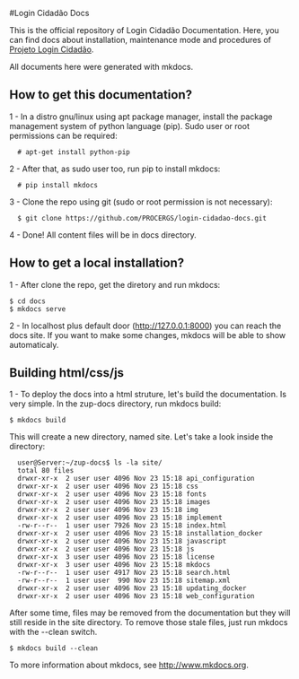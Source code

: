 #Login Cidadão Docs

This is the official repository of Login Cidadão Documentation. Here, you can find docs about installation, maintenance mode and procedures of [Projeto Login Cidadão](https://github.com/PROCERGS/login-cidadao).

All documents here were generated with mkdocs.

## How to get this documentation?

1 - In a distro gnu/linux using apt package manager, install the package management system of python language (pip). Sudo user or root permissions can be required:
```
  # apt-get install python-pip
```

2 - After that, as sudo user too, run pip to install mkdocs:
```
  # pip install mkdocs
```

3 - Clone the repo using git (sudo or root permission is not necessary):
```
  $ git clone https://github.com/PROCERGS/login-cidadao-docs.git
```

4 - Done! All content files will be in docs directory.

## How to get a local installation?

1 - After clone the repo, get the diretory and run mkdocs:

```
$ cd docs
$ mkdocs serve
```

2 - In localhost plus default door (http://127.0.0.1:8000) you can reach the docs site. If you want to make some changes, mkdocs will be able to show automaticaly.

## Building html/css/js

1 - To deploy the docs into a html struture, let's build the documentation. Is very simple. In the zup-docs directory, run mkdocs build:

```
$ mkdocs build
```

This will create a new directory, named site. Let's take a look inside the directory:

```
  user@Server:~/zup-docs$ ls -la site/
  total 80 files
  drwxr-xr-x  2 user user 4096 Nov 23 15:18 api_configuration
  drwxr-xr-x  2 user user 4096 Nov 23 15:18 css
  drwxr-xr-x  2 user user 4096 Nov 23 15:18 fonts
  drwxr-xr-x  2 user user 4096 Nov 23 15:18 images
  drwxr-xr-x  2 user user 4096 Nov 23 15:18 img
  drwxr-xr-x  2 user user 4096 Nov 23 15:18 implement
  -rw-r--r--  1 user user 7926 Nov 23 15:18 index.html
  drwxr-xr-x  2 user user 4096 Nov 23 15:18 installation_docker
  drwxr-xr-x  2 user user 4096 Nov 23 15:18 javascript
  drwxr-xr-x  2 user user 4096 Nov 23 15:18 js
  drwxr-xr-x  3 user user 4096 Nov 23 15:18 license
  drwxr-xr-x  3 user user 4096 Nov 23 15:18 mkdocs
  -rw-r--r--  1 user user 4917 Nov 23 15:18 search.html
  -rw-r--r--  1 user user  990 Nov 23 15:18 sitemap.xml
  drwxr-xr-x  2 user user 4096 Nov 23 15:18 updating_docker
  drwxr-xr-x  2 user user 4096 Nov 23 15:18 web_configuration
```

After some time, files may be removed from the documentation but they will still reside in the site directory. To remove those stale files, just run mkdocs with the --clean switch.

```
$ mkdocs build --clean
```

To more information about mkdocs, see http://www.mkdocs.org. 

